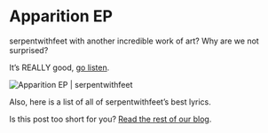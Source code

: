 # Apparition EP 
serpentwithfeet with another incredible work of art? Why are we not surprised?

It’s REALLY good, [go listen](https://open.spotify.com/album/7FCpNm4l9fNtBeakrvpVf8).

![Apparition EP | serpentwithfeet](https://f4.bcbits.com/img/a3801340988_10.jpg)


Also, here is a list of all of serpentwithfeet’s best lyrics. 

Is this post too short for you? [Read the rest of our blog](https://musicalculinarists.github.io/bestoftheblogs/). 

